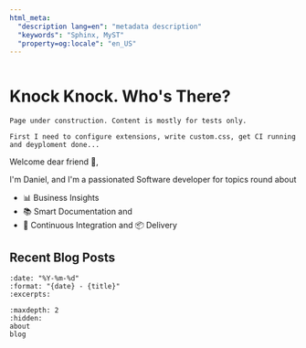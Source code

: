 ```yaml
---
html_meta:
  "description lang=en": "metadata description"
  "keywords": "Sphinx, MyST"
  "property=og:locale": "en_US"
---
```

```{title} Daniel Woste personal page
```


# Knock Knock. Who's There?

```{note}
Page under construction. Content is mostly for tests only.

First I need to configure extensions, write custom.css, get CI running and deyploment done...
```

Welcome dear friend 👋,

I'm Daniel, and I'm a passionated Software developer for topics round about 
* 📊 Business Insights
* 📚 Smart Documentation and
* 🔨 Continuous Integration and 📦 Delivery 

## Recent Blog Posts

```{postlist}
:date: "%Y-%m-%d"
:format: "{date} - {title}"
:excerpts:
```

```{toctree}
:maxdepth: 2
:hidden:
about
blog
```



